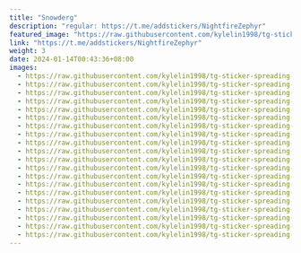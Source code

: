 ```yaml
---
title: "Snowderg"
description: "regular: https://t.me/addstickers/NightfireZephyr"
featured_image: "https://raw.githubusercontent.com/kylelin1998/tg-sticker-spreading-worldwide-images/main/img/ca000535-5f3d-4801-bd6e-ea57646e83ff.jpg"
link: "https://t.me/addstickers/NightfireZephyr"
weight: 3
date: 2024-01-14T00:43:36+08:00
images:
  - https://raw.githubusercontent.com/kylelin1998/tg-sticker-spreading-worldwide-images/main/img/ca000535-5f3d-4801-bd6e-ea57646e83ff.jpg
  - https://raw.githubusercontent.com/kylelin1998/tg-sticker-spreading-worldwide-images/main/img/07556448-30f3-4d11-9039-039dde706066.jpg
  - https://raw.githubusercontent.com/kylelin1998/tg-sticker-spreading-worldwide-images/main/img/b38e7af9-c96a-41fb-b9ec-10b928187c0c.jpg
  - https://raw.githubusercontent.com/kylelin1998/tg-sticker-spreading-worldwide-images/main/img/a85b9cbf-8bdf-426e-bb3e-cab701c96d7b.jpg
  - https://raw.githubusercontent.com/kylelin1998/tg-sticker-spreading-worldwide-images/main/img/b201a616-1389-4b5d-af3e-27d9682bb6db.jpg
  - https://raw.githubusercontent.com/kylelin1998/tg-sticker-spreading-worldwide-images/main/img/2340137d-4862-43ad-880c-9a0178bf6b83.jpg
  - https://raw.githubusercontent.com/kylelin1998/tg-sticker-spreading-worldwide-images/main/img/fd9062bb-fced-4498-afdb-ac18388ec7ac.jpg
  - https://raw.githubusercontent.com/kylelin1998/tg-sticker-spreading-worldwide-images/main/img/1962959a-3892-4764-9f63-ffcd0a4c92b9.jpg
  - https://raw.githubusercontent.com/kylelin1998/tg-sticker-spreading-worldwide-images/main/img/e8a1cd2a-5ea9-4b25-b751-be3d43193595.jpg
  - https://raw.githubusercontent.com/kylelin1998/tg-sticker-spreading-worldwide-images/main/img/02832f9f-94fb-41ab-9fb6-eacf0c63a6d2.jpg
  - https://raw.githubusercontent.com/kylelin1998/tg-sticker-spreading-worldwide-images/main/img/cd723d28-9daa-433c-b723-e32def51251e.jpg
  - https://raw.githubusercontent.com/kylelin1998/tg-sticker-spreading-worldwide-images/main/img/707fec2a-f079-4ef7-ad92-9cc52c0c48a5.jpg
  - https://raw.githubusercontent.com/kylelin1998/tg-sticker-spreading-worldwide-images/main/img/39bc15c9-77fb-456e-a8e9-bbef1bd54cca.jpg
  - https://raw.githubusercontent.com/kylelin1998/tg-sticker-spreading-worldwide-images/main/img/49c91102-5012-439f-8a38-2e340ad1b811.jpg
  - https://raw.githubusercontent.com/kylelin1998/tg-sticker-spreading-worldwide-images/main/img/b4a5301d-ba83-4fec-a387-8bdc9d72f40f.jpg
  - https://raw.githubusercontent.com/kylelin1998/tg-sticker-spreading-worldwide-images/main/img/75cdf3ee-20ce-4d10-99bf-96c557f2c498.jpg
  - https://raw.githubusercontent.com/kylelin1998/tg-sticker-spreading-worldwide-images/main/img/e6aecf20-0a88-4d28-a685-00fcf878ce91.jpg
  - https://raw.githubusercontent.com/kylelin1998/tg-sticker-spreading-worldwide-images/main/img/e7b55e08-dd3c-4195-944b-8accb2e5190d.jpg
  - https://raw.githubusercontent.com/kylelin1998/tg-sticker-spreading-worldwide-images/main/img/18d970e6-3d15-4102-8944-7fbfb29660a0.jpg
  - https://raw.githubusercontent.com/kylelin1998/tg-sticker-spreading-worldwide-images/main/img/7a1834d6-9353-47e2-96ae-16888252b26d.jpg
---
```

